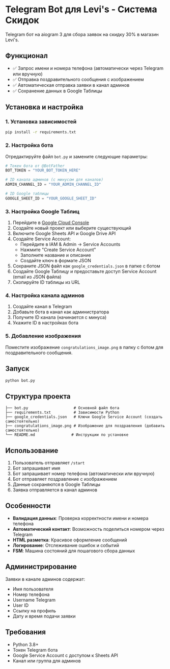 # Telegram Bot для Levi's - Система Скидок

Telegram бот на aiogram 3 для сбора заявок на скидку 30% в магазин Levi's.

## Функционал

- ✅ Запрос имени и номера телефона (автоматически через Telegram или вручную)
- ✅ Отправка поздравительного сообщения с изображением
- ✅ Автоматическая отправка заявки в канал админов
- ✅ Сохранение данных в Google Таблицы

## Установка и настройка

### 1. Установка зависимостей

```bash
pip install -r requirements.txt
```

### 2. Настройка бота

Отредактируйте файл `bot.py` и замените следующие параметры:

```python
# Токен бота от @BotFather
BOT_TOKEN = "YOUR_BOT_TOKEN_HERE"

# ID канала админов (с минусом для каналов)
ADMIN_CHANNEL_ID = "YOUR_ADMIN_CHANNEL_ID"

# ID Google таблицы
GOOGLE_SHEET_ID = "YOUR_GOOGLE_SHEET_ID"
```

### 3. Настройка Google Таблиц

1. Перейдите в [Google Cloud Console](https://console.cloud.google.com/)
2. Создайте новый проект или выберите существующий
3. Включите Google Sheets API и Google Drive API
4. Создайте Service Account:
   - Перейдите в IAM & Admin → Service Accounts
   - Нажмите "Create Service Account"
   - Заполните название и описание
   - Создайте ключ в формате JSON
5. Сохраните JSON файл как `google_credentials.json` в папке с ботом
6. Создайте Google Таблицу и предоставьте доступ Service Account (email из JSON файла)
7. Скопируйте ID таблицы из URL

### 4. Настройка канала админов

1. Создайте канал в Telegram
2. Добавьте бота в канал как администратора
3. Получите ID канала (начинается с минуса)
4. Укажите ID в настройках бота

### 5. Добавление изображения

Поместите изображение `congratulations_image.png` в папку с ботом для поздравительного сообщения.

## Запуск

```bash
python bot.py
```

## Структура проекта

```
├── bot.py                    # Основной файл бота
├── requirements.txt          # Зависимости Python
├── google_credentials.json   # Ключи Google Service Account (создать самостоятельно)
├── congratulations_image.png # Изображение для поздравления (добавить самостоятельно)
└── README.md                # Инструкции по установке
```

## Использование

1. Пользователь отправляет `/start`
2. Бот запрашивает имя
3. Бот запрашивает номер телефона (автоматически или вручную)
4. Бот отправляет поздравление с изображением
5. Данные сохраняются в Google Таблицы
6. Заявка отправляется в канал админов

## Особенности

- **Валидация данных**: Проверка корректности имени и номера телефона
- **Автоматический контакт**: Возможность поделиться номером через Telegram
- **HTML разметка**: Красивое оформление сообщений
- **Логирование**: Отслеживание ошибок и событий
- **FSM**: Машина состояний для пошагового сбора данных

## Администрирование

Заявки в канале админов содержат:
- Имя пользователя
- Номер телефона  
- Username Telegram
- User ID
- Ссылку на профиль
- Дату и время подачи заявки

## Требования

- Python 3.8+
- Токен Telegram бота
- Google Service Account с доступом к Sheets API
- Канал или группа для админов
